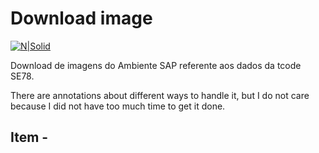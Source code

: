 # Download image

[![N|Solid](https://wiki.scn.sap.com/wiki/download/attachments/1710/ABAP%20Development.png?version=1&modificationDate=1446673897000&api=v2)](https://www.sap.com/brazil/developer.html)

Download de imagens do Ambiente SAP referente aos dados da tcode SE78.

There are annotations about different ways to handle it, but I do not care because I did not have too much time to get it done.

## Item - ##
